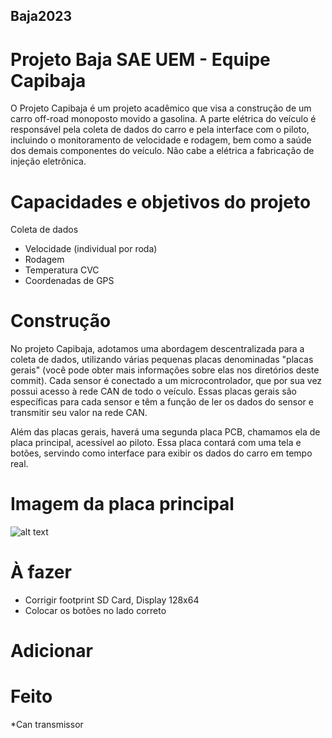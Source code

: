 ## Baja2023
# Projeto Baja SAE UEM - Equipe Capibaja
O Projeto Capibaja é um projeto acadêmico que visa a construção de um carro off-road monoposto movido a gasolina. A parte elétrica do veículo é responsável pela coleta de dados do carro e pela interface com o piloto, incluindo o monitoramento de velocidade e rodagem, bem como a saúde dos demais componentes do veículo. Não cabe a elétrica a fabricação de injeção eletrônica.

# Capacidades e objetivos do projeto
Coleta de dados
* Velocidade (individual por roda)
* Rodagem
* Temperatura CVC
* Coordenadas de GPS

# Construção

No projeto Capibaja, adotamos uma abordagem descentralizada para a coleta de dados, utilizando várias pequenas placas denominadas "placas gerais" (você pode obter mais informações sobre elas nos diretórios deste commit). Cada sensor é conectado a um microcontrolador, que por sua vez possui acesso à rede CAN de todo o veículo. Essas placas gerais são específicas para cada sensor e têm a função de ler os dados do sensor e transmitir seu valor na rede CAN.

Além das placas gerais, haverá uma segunda placa PCB, chamamos ela de placa principal, acessível ao piloto. Essa placa contará com uma tela e botões, servindo como interface para exibir os dados do carro em tempo real.

# Imagem da placa principal
![alt text](https://github.com/karistonf/Baja2023/blob/master/Imagens/Captura%20de%20tela%20de%202023-06-22%2023-47-05.png?raw=true)

# À fazer
* Corrigir footprint SD Card, Display 128x64
* Colocar os botões no lado correto


# Adicionar

# Feito
*Can transmissor
